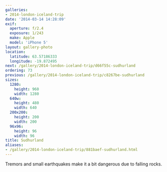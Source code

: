 ```yaml
---
galleries:
- 2014-london-iceland-trip
date: '2014-03-14 14:28:09'
exif:
  aperture: f/2.4
  exposure: 1/243
  make: Apple
  model: 'iPhone 5'
layout: gallery-photo
location:
  latitude: 63.57186333
  longitude: -19.872495
next: /gallery/2014-london-iceland-trip/d66f55c-sudhurland
ordering: 73
previous: /gallery/2014-london-iceland-trip/c8267be-sudhurland
sizes:
  1280:
    height: 960
    width: 1280
  640w:
    height: 480
    width: 640
  200x200:
    height: 200
    width: 200
  96x96:
    height: 96
    width: 96
title: Sudhurland
aliases:
- /gallery/2014-london-iceland-trip/881baef-sudhurland.html
---
```


Tremors and small earthquakes make it a bit dangerous due to falling rocks.
